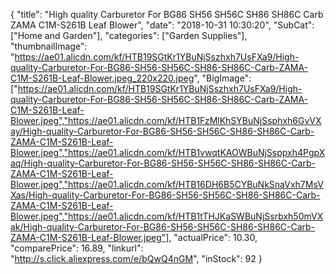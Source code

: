 {
	"title": "High quality Carburetor For BG86 SH56 SH56C SH86 SH86C Carb ZAMA C1M-S261B Leaf Blower",
	"date": "2018-10-31 10:30:20",
	"SubCat": ["Home and Garden"],
	"categories": ["Garden Supplies"],
	"thumbnailImage": "https://ae01.alicdn.com/kf/HTB19SGtKr1YBuNjSszhxh7UsFXa9/High-quality-Carburetor-For-BG86-SH56-SH56C-SH86-SH86C-Carb-ZAMA-C1M-S261B-Leaf-Blower.jpeg_220x220.jpeg",
	"BigImage": ["https://ae01.alicdn.com/kf/HTB19SGtKr1YBuNjSszhxh7UsFXa9/High-quality-Carburetor-For-BG86-SH56-SH56C-SH86-SH86C-Carb-ZAMA-C1M-S261B-Leaf-Blower.jpeg","https://ae01.alicdn.com/kf/HTB1FzMlKhSYBuNjSsphxh6GvVXay/High-quality-Carburetor-For-BG86-SH56-SH56C-SH86-SH86C-Carb-ZAMA-C1M-S261B-Leaf-Blower.jpeg","https://ae01.alicdn.com/kf/HTB1vwqtKAOWBuNjSsppxh4PgpXaq/High-quality-Carburetor-For-BG86-SH56-SH56C-SH86-SH86C-Carb-ZAMA-C1M-S261B-Leaf-Blower.jpeg","https://ae01.alicdn.com/kf/HTB16DH6B5CYBuNkSnaVxh7MsVXas/High-quality-Carburetor-For-BG86-SH56-SH56C-SH86-SH86C-Carb-ZAMA-C1M-S261B-Leaf-Blower.jpeg","https://ae01.alicdn.com/kf/HTB1tTHJKaSWBuNjSsrbxh50mVXak/High-quality-Carburetor-For-BG86-SH56-SH56C-SH86-SH86C-Carb-ZAMA-C1M-S261B-Leaf-Blower.jpeg"],
	"actualPrice": 10.30,
	"comparePrice": 16.89,
	"linkurl": "http://s.click.aliexpress.com/e/bQwQ4nGM",
	"inStock": 92
}
